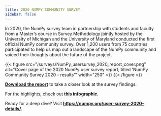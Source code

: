 ```yaml
---
title: 2020 NUMPY COMMUNITY SURVEY
sidebar: false
---
```


In 2020, the NumPy survey team in partnership with students and faculty from a
Master’s course in Survey Methodology jointly hosted by the University of
Michigan and the University of Maryland conducted the first official NumPy
community survey. Over 1,200 users from 75 countries participated to help us
map out a landscape of the NumPy community and voiced their thoughts about the
future of the project.

{{< figure
    src="/surveys/NumPy_usersurvey_2020_report_cover.png"
    alt="Cover page of the 2020 NumPy user survey report, titled 'NumPy Community Survey 2020 - results'"
    width="250" >}}
{{< /figure >}}

**[Download the report](/surveys/NumPy_usersurvey_2020_report.pdf)**
to take a closer look at the survey findings.


For the highlights, check out
**[this infographic](https://github.com/numpy/numpy-surveys/blob/master/images/2020NumPysurveyresults_community_infographic.pdf)**.

Ready for a deep dive? Visit **https://numpy.org/user-survey-2020-details/**.

